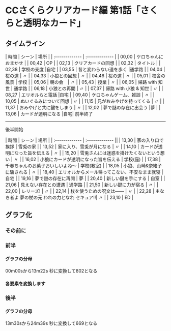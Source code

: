 # CCさくらクリアカード編 第1話「さくらと透明なカード」
## タイムライン
| 時間 |  シーン | 場所 |
| :------------- | :------------- |
| 00,00 | ケロちゃんにおまかせ |
| 00,42 | OP |
| 02,13 | クリアカードの回想 |
| 02,32 | タイトル |
| 02,38 | 学校の支度 |自宅 |
| 03,55 | 昔と変わらない道を歩く |通学路 |
| 04,04 | 桜の道 | 〃 |
| 04,33 | 小狼との回想 | 〃 |
| 04,46 | 桜の道 | 〃 |
| 05,01 | 校舎の風景 | 学校 |
| 05,06 | 朝の会　| 〃 |
| 05,43 | 授業 | 〃 |
| 06,05 | 帰路 with 知世 | 通学路 |
| 06,18 | 小狼との再開 | 〃 |
| 07,37 | 帰路 with 小狼 & 知世 | 〃 |
| 08,27 | エリオルらと電話  |自宅 |
| 09,40 | ケロちゃんゲーム、雑談 | 〃 |
| 10,05 | ぬいぐるみについて回想 | 〃 |
| 11,15 | 兄がおみやげを持ってくる | 〃 |
| 11,37 | おみやげと共に鍵をしまう | 〃 |
| 12,02 | 夢で謎の存在に出会う |夢 |
| 13,06 | カードが透明になる |自宅|
前半終了

---
後半開始

| 時間 | シーン | 場所 |
| :------------- | :------------- ||
| 13,30 | 家の入り口で挨拶 | 雪兎の家 |
| 13,52 | 家に入り、雪兎が月になる | 〃 |
| 14,10 | カードが透明になった旨を伝える | 〃 |
| 15,20 | 雪兎さんには迷惑を掛けたくないという想い | 〃 |
| 16,02 | 小狼にカードが透明になった旨を伝える | 学校(庭) |
| 17,38 | 千春ちゃんのお菓子おいしいよね〜 | 学校(教室) |
| 18,05 | 小狼、山崎&奈緒子に騙される | 〃 |
| 18,40 | エリオルからメール帰ってこない、不安なまま就寝 | 自宅 |
| 19,16 | 夢で謎の存在に再開 | 夢 |
| 20,40 | 新しい鍵を手にする | 自室 |
| 21,06 | 見えない存在との遭遇 | 通学路 |
| 21,50 | 新しい鍵に力が宿る | 〃 |
| 22,00 | レリーズ! | 〃 |
| 22,14 | 杖を使うための呪文は―― | 〃 |
| 22,28 | 主なき者よ 夢の杖の元 われの力となれ セキュア!!| 〃 |
| 23,10 | ED |

## グラフ化
### その前に

### 前半
#### グラフの分母
00m00sから13m22s
秒に変換して802となる
#### 各要素を変換します


### 後半
#### グラフの分母
13m30sから24m39s
秒に変換して669となる
